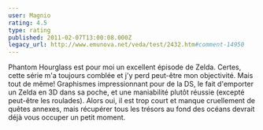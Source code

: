 ```yaml
---
user: Magnio
rating: 4.5
type: rating
published: 2011-02-07T13:00:08.000Z
legacy_url: http://www.emunova.net/veda/test/2432.htm#comment-14950
---
```

Phantom Hourglass est pour moi un excellent épisode de Zelda. Certes, cette série m'a toujours comblée et j'y perd peut-être mon objectivité. Mais tout de même! Graphismes impressionnant pour de la DS, le fait d'emporter un Zelda en 3D dans sa poche, et une maniabilité plutôt réussie (excepté peut-être les roulades). Alors oui, il est trop court et manque cruellement de quêtes annexes, mais récupérer tous les trésors au fond des océans devrait déjà vous occuper un petit moment.